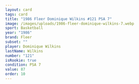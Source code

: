```yaml
---
layout: card
tags: card
title: "1986 Fleer Dominique Wilkins #121 PSA 7"
image: /images/uploads/1986-fleer-dominique-wilkins-7.webp
sport: Basketball
year: "1986"
brand: Fleer
subset: ""
player: Dominique Wilkins
lastName: Wilkins
number: "121"
isRookie: true
condition: PSA 7
value: 87
order: 10
---
```

